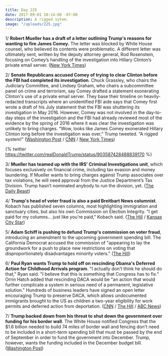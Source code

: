 ```yaml
---
title: Day 225
date: 2017-09-01 10:14:00 -07:00
description: A rigged sytem.
image: "/uploads/225.jpg"
---
```


1/ **Robert Mueller has a draft of a letter outlining Trump's reasons for wanting to fire James Comey.** The letter was blocked by White House counsel, who believed its contents were problematic. A different letter was ultimately sent, written by the deputy attorney general, Rod Rosenstein, focusing on Comey’s handling of the investigation into Hillary Clinton’s private email server. ([New York Times](https://www.nytimes.com/2017/09/01/us/politics/trump-comey-firing-letter.html))

2/ **Senate Republicans accused Comey of trying to clear Clinton before the FBI had completed its investigation**. Chuck Grassley, who chairs the Judiciary Committee, and Lindsey Graham, who chairs a subcommittee panel on crime and terrorism, say Comey drafted a statement exonerating Clinton's use of a private email server. They base their timeline on heavily-redacted transcripts where an unidentified FBI aide says that Comey first wrote a draft of his July statement that the FBI was shuttering its investigation in May 2016. However, Comey was not involved in the day-to-day steps of the investigation and the FBI had already reviewed most of the evidence by the spring of 2016 where it was clear the investigation was unlikely to bring charges. “Wow, looks like James Comey exonerated Hillary Clinton long before the investigation was over,” Trump tweeted. “A rigged system!” ([Washington Post](https://www.washingtonpost.com/powerpost/top-senate-republicans-accuse-comey-of-planning-to-clear-clinton-before-interviewing-her/2017/09/01/7518088e-8f22-11e7-84c0-02cc069f2c37_story.html) / [CNN](http://www.cnn.com/2017/08/31/politics/comey-clinton-investigation/index.html) / [New York Times](https://www.nytimes.com/2017/09/01/us/politics/donald-trump-james-comey.html?_r=0))

{% twitter https://twitter.com/realDonaldTrump/status/903587428488839170 %}

3/ **Mueller has teamed up with the IRS’ Criminal Investigations unit**, which focuses exclusively on financial crime, including tax evasion and money laundering. If Mueller wants to bring charges against Trump associates over tax violations, he will need approval from the Justice Department’s Tax Division. Trump hasn’t nominated anybody to run the division, yet. ([The Daily Beast](http://www.thedailybeast.com/exclusive-mueller-enlists-the-irs-for-his-trump-russia-investigation))

4/ **Trump's head of voter fraud is also a paid Breitbart News columnist**. Kobach has published seven columns, most highlighting immigration and sanctuary cities, but also his own Commission on Election Integrity. “I get paid for my columns... just like you’re paid,” Kobach said. ([The Hill](http://thehill.com/blogs/blog-briefing-room/news/348824-trump-voter-fraud-panel-head-confirms-hes-a-paid-breitbart) / [Kansas City Star](http://www.kansascity.com/news/politics-government/article170581152.html))

5/ **Adam Schiff is pushing to defund Trump's commission on voter fraud**, introducing an amendment to the upcoming government spending bill. The California Democrat accused the commission of "appearing to lay the groundwork for a push to place new restrictions on voting that disproportionately disadvantages minority voters." ([The Hill](http://thehill.com/homenews/house/348807-dem-pushes-to-defund-trumps-voter-fraud-commission))

6/ **Paul Ryan wants Trump to hold off on rescinding Obama's Deferred Action for Childhood Arrivals program**. "I actually don't think he should do that," Ryan said. "I believe that this is something that Congress has to fix." Orrin Hatch added that rescinding DACA would be "an action that would further complicate a system in serious need of a permanent, legislative solution." Hundreds of business leaders have signed an open letter encouraging Trump to preserve DACA, which allows undocumented immigrants brought to the US as children a two-year eligibility for work permits and deferred action from deportation. ([CNN](http://www.cnn.com/2017/09/01/politics/paul-ryan-daca-trump-immigration/index.html) / [The Hill](http://thehill.com/homenews/senate/348862-orrin-hatch-tells-trump-not-to-scrap-daca) / [ABC News](http://abcnews.go.com/Politics/facebook-apple-amazon-google-execs-business-leaders-trump/story?id=49556679))

7/ **Trump backed down from his threat to shut down the government over funding for his border wall**. The White House notified Congress that the $1.6 billion needed to build 74 miles of border wall and fencing don't need to be included in a short-term spending bill that must be passed by the end of September in order to fund the government into December. Trump, however, wants the funding included in the December budget bill. ([Washington Post](https://www.washingtonpost.com/news/wonk/wp/2017/09/01/trump-pulls-back-threat-to-shutdown-government-over-border-wall-for-now/))
